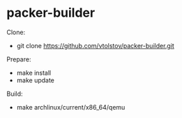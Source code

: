 packer-builder
==============

Clone:

* git clone https://github.com/vtolstov/packer-builder.git

Prepare:

* make install
* make update

Build:

* make archlinux/current/x86_64/qemu
